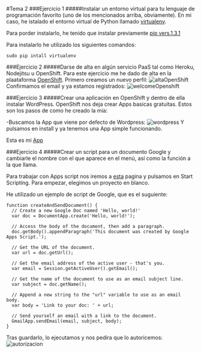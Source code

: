 #Tema 2
###Ejercicio 1
#####Instalar un entorno virtual para tu lenguaje de programación favorito (uno de los mencionados arriba, obviamente).
En mi caso, he istalado el entorno virtual de Python llamado [virtualenv](http://virtualenv.readthedocs.org/en/latest/). 

Para porder instalarlo, he tenido que instalar previamente [pip vers.1.3.1](http://stackoverflow.com/questions/4324558/whats-the)

Para instalarlo he utilizado los siguientes comandos:
	
    sudo pip intall virtualenv
    
###Ejercicio 2
#####Darse de alta en algún servicio PaaS tal como Heroku, Nodejitsu u OpenShift.
Para este ejercicio me he dado de alta en la plaataforma [OpenShift](https://www.openshift.com/). Primero creamos un nuevo perfil:
![altaOpenShift](https://github.com/JavideBaza/GII-2014/blob/master/ejercicios/JavierArandaIzquierdo/Capturas/altaOpenShift.png)
Confirmamos el email y ya estamos registrados:
![welcomeOpenshift](https://github.com/JavideBaza/GII-2014/blob/master/ejercicios/JavierArandaIzquierdo/Capturas/welcomeOpenshift.png)

###Ejercicio 3
#####Crear una aplicación en OpenShift y dentro de ella instalar WordPress.
OpenShift nos deja crear Apps basicas gratuitas. Estos son los pasos de como he creado la mia: 

-Buscamos la App que viene por defecto de Wordpress:
![wordpress](https://github.com/JavideBaza/GII-2014/blob/master/ejercicios/JavierArandaIzquierdo/Capturas/wordpress.png)
Y pulsamos en install y ya tenemos una App simple funcionando.

Esta es mi [App](http://appjavi-ejer3.rhcloud.com)

###Ejercicio 4
#####Crear un script para un documento Google y cambiarle el nombre con el que aparece en el menú, así como la función a la que llama.

Para trabajar con Apps script nos iremos a [esta](http://www.google.com/script/start/) pagina y pulsamos en Start Scripting. Para empezar, elegimos un proyecto en blanco.

He utilizado un ejemplo de script de Google, que es el suguiente:

```
function createAndSendDocument() {
  // Create a new Google Doc named 'Hello, world!'
  var doc = DocumentApp.create('Hello, world!');

  // Access the body of the document, then add a paragraph.
  doc.getBody().appendParagraph('This document was created by Google Apps Script.');

  // Get the URL of the document.
  var url = doc.getUrl();

  // Get the email address of the active user - that's you.
  var email = Session.getActiveUser().getEmail();

  // Get the name of the document to use as an email subject line.
  var subject = doc.getName();

  // Append a new string to the "url" variable to use as an email body.
  var body = 'Link to your doc: ' + url;

  // Send yourself an email with a link to the document.
  GmailApp.sendEmail(email, subject, body);
}
```
Tras guardarlo, lo ejecutamos y nos pedira que lo autoricemos:
![autorizacion](https://github.com/JavideBaza/GII-2014/blob/master/ejercicios/JavierArandaIzquierdo/Capturas/wordpress.png)